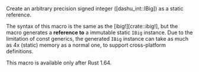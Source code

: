 Create an arbitrary precision signed integer ([dashu_int::IBig]) as a static reference.

The syntax of this macro is the same as the [ibig!][crate::ibig!], but the macro generates a **reference to** a immutable static `IBig` instance. Due to the limitation of const generics, the generated `IBig` instance can take as much as 4x (static) memory as a normal one, to support cross-platform definitions.

This macro is available only after Rust 1.64.